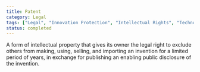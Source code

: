 ```yaml
---
title: Patent
category: Legal
tags: ["Legal", "Innovation Protection", "Intellectual Rights", "Technology Development"]
status: completed
---
```

A form of intellectual property that gives its owner the legal right to exclude others from making, using, selling, and importing an invention for a limited period of years, in exchange for publishing an enabling public disclosure of the invention.